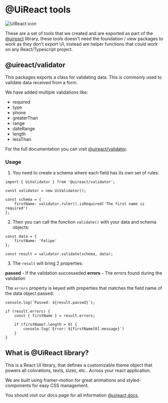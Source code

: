 # @UiReact tools
![UiReact icon](https://www.uireact.io/_next/static/media/sunglasses_cat.a5f3369a.gif)

These are a set of tools that we created and are exported as part of the [@uireact](https://uireact.io) library, these tools doesn't need the foundation / view packages to work as they don't export UI, instead are helper functions that could work on any React/Typescript project.

## @uireact/validator

This packages exports a class for validating data. This is commonly used to validate data received from a form.

We have added multiple validations like:

- required
- type
- phone
- greaterThan
- range
- dateRange
- length
- lessThan

For the full documentation you can visit [@uireact/validator](https://www.uireact.io/docs/validator).

### Usage

1. You need to create a schema where each field has its own set of rules:

```tsx
import { UiValidator } from '@uireact/validator';

const validator = new UiValidator();

const schema = {
    firstName: validator.ruler().isRequired('The first name is required')
};
```

2. Then you can call the function `validate()` with your data and schema objects:

```tsx
const data = {
    firstName: 'Felipe'
};

const result = validator.validate(schema, data);
```

3. The `result` will bring 2 properties:

**passed** - If the validation successeded
**errors** - The errors found during the validation

The `errors` property is keyed with properties that matches the field name of the data object passed:

```tsx
console.log(`Passed: ${result.passed}`);

if (result.errors) {
    const { firstName } = result.errors;

    if (firstName?.length > 0) {
        console.log(`Error: ${firstName[0].message}`)
    }
}
```

## What is @UiReact library?

This is a React UI library, that defines a customizable theme object that powers all colorations, texts, sizes, etc.. Across your react application.

We are built using framer-motion for great animations and styled-components for easy CSS management.

You should visit our docs page for all information [@uireact docs](https://uireact.io).
